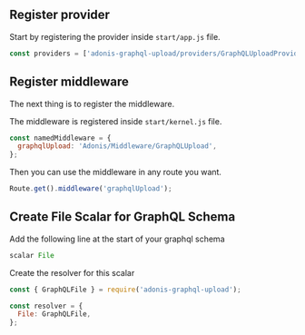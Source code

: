 ## Register provider

Start by registering the provider inside `start/app.js` file.

```js
const providers = ['adonis-graphql-upload/providers/GraphQLUploadProvider'];
```

## Register middleware

The next thing is to register the middleware.

The middleware is registered inside `start/kernel.js` file.

```js
const namedMiddleware = {
  graphqlUpload: 'Adonis/Middleware/GraphQLUpload',
};
```

Then you can use the middleware in any route you want.

```js
Route.get().middleware('graphqlUpload');
```

## Create File Scalar for GraphQL Schema

Add the following line at the start of your graphql schema

```js
scalar File
```

Create the resolver for this scalar

```js
const { GraphQLFile } = require('adonis-graphql-upload');

const resolver = {
  File: GraphQLFile,
};
```
